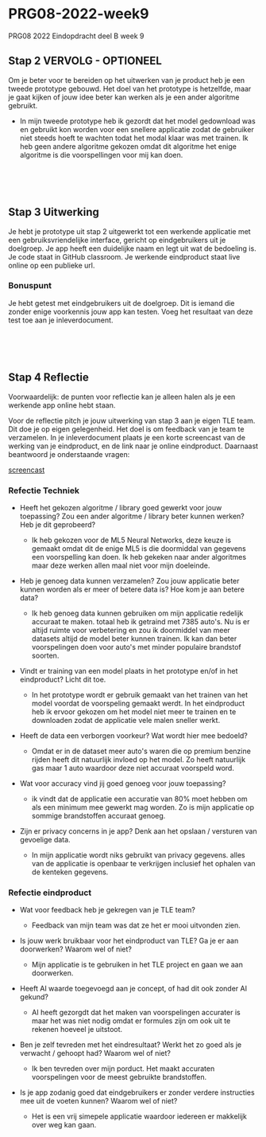 # PRG08-2022-week9
PRG08 2022 Eindopdracht deel B week 9

## Stap 2 VERVOLG - OPTIONEEL 

Om je beter voor te bereiden op het uitwerken van je product heb je een tweede prototype gebouwd. Het doel van het prototype is hetzelfde, maar je gaat kijken of
jouw idee beter kan werken als je een ander algoritme gebruikt.

- In mijn tweede prototype heb ik gezordt dat het model gedownload was en gebruikt kon worden voor een snellere applicatie zodat de gebruiker niet steeds hoeft te wachten todat het modal klaar was met trainen. Ik heb geen andere algoritme gekozen omdat dit algoritme het enige algoritme is die voorspellingen voor mij kan doen. 

<br>
<br>
<br>

## Stap 3 Uitwerking

Je hebt je prototype uit stap 2 uitgewerkt tot een werkende applicatie met een gebruiksvriendelijke interface, gericht op eindgebruikers uit je doelgroep.
Je app heeft een duidelijke naam en legt uit wat de bedoeling is.
Je code staat in GitHub classroom. Je werkende eindproduct staat live online op een publieke url.

### Bonuspunt
Je hebt getest met eindgebruikers uit de doelgroep. Dit is iemand die zonder enige voorkennis jouw app kan testen. Voeg het resultaat van deze test toe aan je inleverdocument.

<br>
<br>
<br>

## Stap 4 Reflectie

Voorwaardelijk: de punten voor reflectie kan je alleen halen als je een werkende app online hebt staan.

Voor de reflectie pitch je jouw uitwerking van stap 3 aan je eigen TLE team. Dit doe je op eigen gelegenheid. Het doel is om feedback van je team te verzamelen.
In je inleverdocument plaats je een korte screencast van de werking van je eindproduct, en de link naar je online eindproduct. Daarnaast beantwoord je onderstaande vragen:

[screencast](youtube.com)

### Refectie Techniek

- Heeft het gekozen algoritme / library goed gewerkt voor jouw toepassing? Zou een ander algoritme / library beter kunnen werken? Heb je dit geprobeerd?

    - Ik heb gekozen voor de ML5 Neural Networks, deze keuze is gemaakt omdat dit de enige ML5 is die doormiddal van gegevens een voorspelling kan doen. Ik heb gekeken naar ander algoritmes maar deze werken allen maal niet voor mijn doeleinde.

- Heb je genoeg data kunnen verzamelen? Zou jouw applicatie beter kunnen worden als er meer of betere data is? Hoe kom je aan betere data?

    - Ik heb genoeg data kunnen gebruiken om mijn applicatie redelijk accuraat te maken. totaal heb ik getraind met 7385 auto's. Nu is er altijd ruimte voor verbetering en zou ik doormiddel van meer datasets altijd de model beter kunnen trainen. Ik kan dan beter voorspelingen doen voor auto's met minder populaire brandstof soorten.

- Vindt er training van een model plaats in het prototype en/of in het eindproduct? Licht dit toe.

    - In het prototype wordt er gebruik gemaakt van het trainen van het model voordat de voorspeling gemaakt werdt. In het eindproduct heb ik ervoor gekozen om het model niet meer te trainen en te downloaden zodat de applicatie vele malen sneller werkt.

- Heeft de data een verborgen voorkeur? Wat wordt hier mee bedoeld?

    - Omdat er in de dataset meer auto's waren die op premium benzine rijden heeft dit natuurlijk invloed op het model. Zo heeft natuurlijk gas maar 1 auto waardoor deze niet accuraat voorspeld word.

- Wat voor accuracy vind jij goed genoeg voor jouw toepassing?

    - ik vindt dat de applicatie een accuratie van 80% moet hebben om als een minimum mee gewerkt mag worden. Zo is mijn applicatie op sommige brandstoffen accuraat genoeg.

- Zijn er privacy concerns in je app? Denk aan het opslaan / versturen van gevoelige data.

    - In mijn applicatie wordt niks gebruikt van privacy gegevens. alles van de applicatie is openbaar te verkrijgen inclusief het ophalen van de kenteken gegevens.


### Refectie eindproduct

- Wat voor feedback heb je gekregen van je TLE team?

    - Feedback van mijn team was dat ze het er mooi uitvonden zien. 

- Is jouw werk bruikbaar voor het eindproduct van TLE? Ga je er aan doorwerken?
Waarom wel of niet?

    - Mijn applicatie is te gebruiken in het TLE project en gaan we aan doorwerken.

- Heeft AI waarde toegevoegd aan je concept, of had dit ook zonder AI gekund?

    - AI heeft gezorgdt dat het maken van voorspelingen accurater is maar het was niet nodig omdat er formules zijn om ook uit te rekenen hoeveel je uitstoot.

- Ben je zelf tevreden met het eindresultaat? Werkt het zo goed als je verwacht / gehoopt
had? Waarom wel of niet?

    - Ik ben tevreden over mijn porduct. Het maakt accuraten voorspelingen voor de meest gebruikte brandstoffen. 

- Is je app zodanig goed dat eindgebruikers er zonder verdere instructies mee uit de
voeten kunnen? Waarom wel of niet?

    - Het is een vrij simepele applicatie waardoor iedereen er makkelijk over weg kan gaan. 